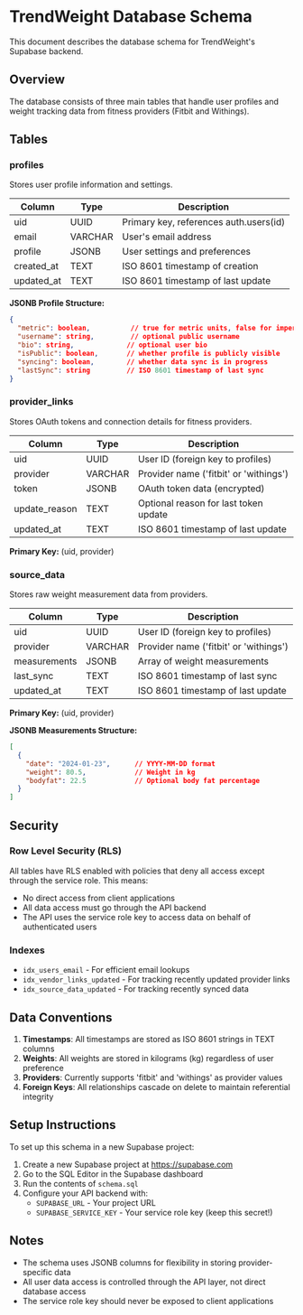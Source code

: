 # TrendWeight Database Schema

This document describes the database schema for TrendWeight's Supabase backend.

## Overview

The database consists of three main tables that handle user profiles and weight tracking data from fitness providers (Fitbit and Withings).

## Tables

### profiles
Stores user profile information and settings.

| Column | Type | Description |
|--------|------|-------------|
| uid | UUID | Primary key, references auth.users(id) |
| email | VARCHAR | User's email address |
| profile | JSONB | User settings and preferences |
| created_at | TEXT | ISO 8601 timestamp of creation |
| updated_at | TEXT | ISO 8601 timestamp of last update |

**JSONB Profile Structure:**
```json
{
  "metric": boolean,          // true for metric units, false for imperial
  "username": string,         // optional public username
  "bio": string,             // optional user bio
  "isPublic": boolean,       // whether profile is publicly visible
  "syncing": boolean,        // whether data sync is in progress
  "lastSync": string         // ISO 8601 timestamp of last sync
}
```

### provider_links
Stores OAuth tokens and connection details for fitness providers.

| Column | Type | Description |
|--------|------|-------------|
| uid | UUID | User ID (foreign key to profiles) |
| provider | VARCHAR | Provider name ('fitbit' or 'withings') |
| token | JSONB | OAuth token data (encrypted) |
| update_reason | TEXT | Optional reason for last token update |
| updated_at | TEXT | ISO 8601 timestamp of last update |

**Primary Key:** (uid, provider)

### source_data
Stores raw weight measurement data from providers.

| Column | Type | Description |
|--------|------|-------------|
| uid | UUID | User ID (foreign key to profiles) |
| provider | VARCHAR | Provider name ('fitbit' or 'withings') |
| measurements | JSONB | Array of weight measurements |
| last_sync | TEXT | ISO 8601 timestamp of last sync |
| updated_at | TEXT | ISO 8601 timestamp of last update |

**Primary Key:** (uid, provider)

**JSONB Measurements Structure:**
```json
[
  {
    "date": "2024-01-23",      // YYYY-MM-DD format
    "weight": 80.5,            // Weight in kg
    "bodyfat": 22.5            // Optional body fat percentage
  }
]
```

## Security

### Row Level Security (RLS)
All tables have RLS enabled with policies that deny all access except through the service role. This means:
- No direct access from client applications
- All data access must go through the API backend
- The API uses the service role key to access data on behalf of authenticated users

### Indexes
- `idx_users_email` - For efficient email lookups
- `idx_vendor_links_updated` - For tracking recently updated provider links
- `idx_source_data_updated` - For tracking recently synced data

## Data Conventions

1. **Timestamps**: All timestamps are stored as ISO 8601 strings in TEXT columns
2. **Weights**: All weights are stored in kilograms (kg) regardless of user preference
3. **Providers**: Currently supports 'fitbit' and 'withings' as provider values
4. **Foreign Keys**: All relationships cascade on delete to maintain referential integrity

## Setup Instructions

To set up this schema in a new Supabase project:

1. Create a new Supabase project at https://supabase.com
2. Go to the SQL Editor in the Supabase dashboard
3. Run the contents of `schema.sql`
4. Configure your API backend with:
   - `SUPABASE_URL` - Your project URL
   - `SUPABASE_SERVICE_KEY` - Your service role key (keep this secret!)

## Notes

- The schema uses JSONB columns for flexibility in storing provider-specific data
- All user data access is controlled through the API layer, not direct database access
- The service role key should never be exposed to client applications
